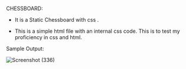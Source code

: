 CHESSBOARD:

* It is a Static Chessboard with css .

* This is a simple html file with an internal css code. This is to test my proficiency in css and html.


Sample Output:

![Screenshot (336)](https://github.com/user-attachments/assets/88870067-9521-49a1-817e-6886f11db87e)
